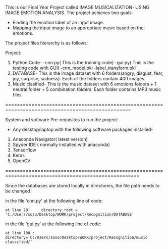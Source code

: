 This is our Final Year Project called IMAGE MUSICALIZATION- USING IMAGE EMOTION ANALYSIS.
The project achieves two goals-
- Finding the emotion label of an input image.
- Mapping the input image to an appropriate music based on the emotions.

The project files hierarchy is as follows:

Project:
1. Python Code-
-cnn.py( This is the training code)
-gui.py( This is the testing code with GUI)
-cnn_model.pkl
-label_transform.pkl
2. DATABASE-
This is the image dataset with 6 folders(angry, disgust, fear, joy, surprise, sadness). Each of the folders contain 400 images.
3. Music clasified-
This is the music dataset with 6 emotions folders + 1 neutral folder + 5 combination folders. Each folder contains MP3 music files.

=================================================================================================

System and software Pre-requisites to run the project:

- Any desktop/laptop with the following software packages installed-

1. Anaconda Navigator( latest version)
2. Spyder IDE ( normally installed with anaconda) 
3. Tensorflow
4. Keras
5. OpenCV

====================================================================================================

Since the databases are stored locally in directories, the file path needs to be changed :

in the file 'cnn.py' at the following line of code:

	at line 28: 	directory_root = 'C:/Users/soso/Desktop/WORK/project/Recognition/DATABASE'

in the file 'gui.py' at the following line of code:

	at line 100 :   directory='C:/Users/soso/Desktop/WORK/project/Recognition/music classified/'

